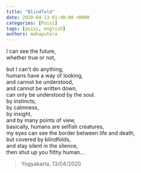 ```yaml
---
title: "Blindfold"
date: 2020-04-13 01:40:00 +0000
categories: [Puisi]
tags: [puisi, english]
authors: mahaputera
---
```

I can see the future,  
whether true or not,  

but I can't do anything,  
humans have a way of looking,  
and cannot be understood,  
and cannot be written down,  
can only be understood by the soul.  
by instincts,  
by calmness,  
by insight,  
and by many points of view,  
basically, humans are selfish creatures,  
my eyes can see the border between life and death,  
but covered by blindfolds,  
and stay silent in the silence,  
then shut up you filthy human...

>Yogyakarta, 13/04/2020
